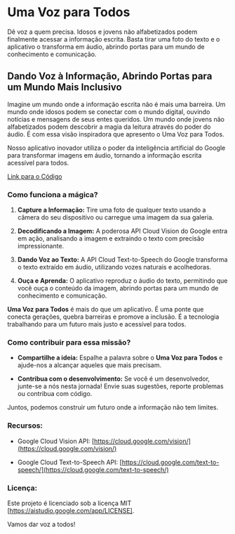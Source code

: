 # Uma Voz para Todos

Dê voz a quem precisa. Idosos e jovens não alfabetizados podem finalmente acessar a informação escrita. Basta tirar uma foto do texto e o aplicativo o transforma em áudio, abrindo portas para um mundo de conhecimento e comunicação.

## Dando Voz à Informação, Abrindo Portas para um Mundo Mais Inclusivo

Imagine um mundo onde a informação escrita não é mais uma barreira. Um mundo onde idosos podem se conectar com o mundo digital, ouvindo notícias e mensagens de seus entes queridos. Um mundo onde jovens não alfabetizados podem descobrir a magia da leitura através do poder do áudio. É com essa visão inspiradora que apresento o Uma Voz para Todos.

Nosso aplicativo inovador utiliza o poder da inteligência artificial do Google para transformar imagens em áudio, tornando a informação escrita acessível para todos.

[Link para o Código](main.py)


### Como funciona a mágica?

1. **Capture a Informação:** Tire uma foto de qualquer texto usando a câmera do seu dispositivo ou carregue uma imagem da sua galeria.
   
2. **Decodificando a Imagem:** A poderosa API Cloud Vision do Google entra em ação, analisando a imagem e extraindo o texto com precisão impressionante.

3. **Dando Voz ao Texto:** A API Cloud Text-to-Speech do Google transforma o texto extraído em áudio, utilizando vozes naturais e acolhedoras.

4. **Ouça e Aprenda:** O aplicativo reproduz o áudio do texto, permitindo que você ouça o conteúdo da imagem, abrindo portas para um mundo de conhecimento e comunicação.

**Uma Voz para Todos** é mais do que um aplicativo. É uma ponte que conecta gerações, quebra barreiras e promove a inclusão. É a tecnologia trabalhando para um futuro mais justo e acessível para todos.

### Como contribuir para essa missão?
   
- **Compartilhe a ideia:** Espalhe a palavra sobre o **Uma Voz para Todos** e ajude-nos a alcançar aqueles que mais precisam.
   
- **Contribua com o desenvolvimento:** Se você é um desenvolvedor, junte-se a nós nesta jornada! Envie suas sugestões, reporte problemas ou contribua com código.

Juntos, podemos construir um futuro onde a informação não tem limites.

### Recursos:

- Google Cloud Vision API: [https://cloud.google.com/vision/](https://cloud.google.com/vision/)
  
- Google Cloud Text-to-Speech API: [https://cloud.google.com/text-to-speech/](https://cloud.google.com/text-to-speech/)

### Licença:

Este projeto é licenciado sob a licença MIT [https://aistudio.google.com/app/LICENSE].

Vamos dar voz a todos!
